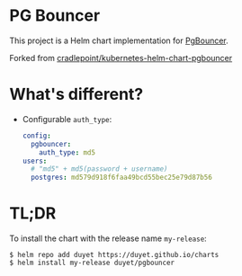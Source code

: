 # PG Bouncer

This project is a Helm chart implementation for [PgBouncer](https://pgbouncer.github.io/).

Forked from [cradlepoint/kubernetes-helm-chart-pgbouncer](https://github.com/cradlepoint/kubernetes-helm-chart-pgbouncer)

# What's different?

- Configurable `auth_type`: 

    ```yaml
    config:
      pgbouncer:
        auth_type: md5
    users:
      # "md5" + md5(password + username)
      postgres: md579d918f6faa49bcd55bec25e79d87b56
    ```

# TL;DR

To install the chart with the release name `my-release`:

```shell
$ helm repo add duyet https://duyet.github.io/charts
$ helm install my-release duyet/pgbouncer 
```